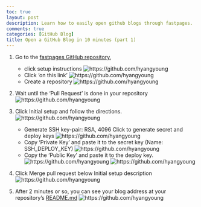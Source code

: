```yaml
---
toc: true
layout: post
description: Learn how to easily open github blogs through fastpages.
comments: true
categories: [GitHub Blog]
title: Open a GitHub Blog in 10 minutes (part 1)
---
```


1. Go to the [fastpages GitHub repository](https://github.com/fastai/fastpages), 
    - click setup instructions 
      ![]({{site.baseurl}}/images/2022-04-2-github_blog.md_1.png "https://github.com/hyangyoung")
    - Click ‘on this link’
      ![]({{site.baseurl}}/images/2022-04-2-github_blog.md_2.png "https://github.com/hyangyoung")
    - Create a repository
      ![]({{site.baseurl}}/images/2022-04-2-github_blog.md_3.png "https://github.com/hyangyoung")

1. Wait until the ‘Pull Request’ is done in your repository 
      ![]({{site.baseurl}}/images/2022-04-2-github_blog.md_4.png "https://github.com/hyangyoung")

1. Click Initial setup and follow the directions.
      ![]({{site.baseurl}}/images/2022-04-2-github_blog.md_5.png "https://github.com/hyangyoung")
    - Generate SSH key-pair: RSA, 4096 Click to generate secret and deploy keys
        ![]({{site.baseurl}}/images/2022-04-2-github_blog.md_6.png "https://github.com/hyangyoung")
    - Copy ‘Private Key’ and paste it to the secret key (Name: SSH_DEPLOY_KEY)
       ![]({{site.baseurl}}/images/2022-04-2-github_blog.md_7.png "https://github.com/hyangyoung")
    - Copy the ‘Public Key’ and paste it to the deploy key.
       ![]({{site.baseurl}}/images/2022-04-2-github_blog.md_8.png "https://github.com/hyangyoung")
       ![]({{site.baseurl}}/images/2022-04-2-github_blog.md_9.png "https://github.com/hyangyoung")

1. Click Merge pull request below Initial setup description
      ![]({{site.baseurl}}/images/2022-04-2-github_blog.md_10.png "https://github.com/hyangyoung")

1. After 2 minutes or so, you can see your blog address at your repository’s [README.md](http://README.md)
      ![]({{site.baseurl}}/images/2022-04-2-github_blog.md_11.png "https://github.com/hyangyoung")
